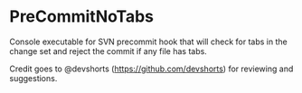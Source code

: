 PreCommitNoTabs
===============

Console executable for SVN precommit hook that will check for tabs in the change set and reject the commit if any file has tabs.

Credit goes to @devshorts (https://github.com/devshorts) for reviewing and suggestions.
